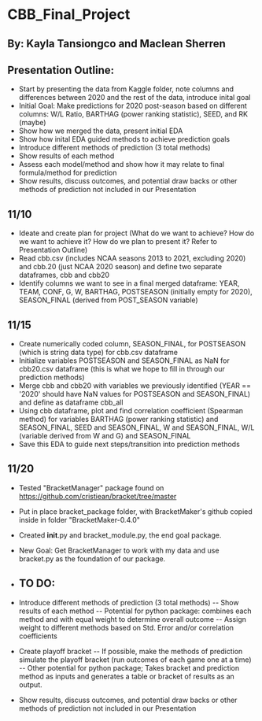 # CBB_Final_Project
## By: Kayla Tansiongco and Maclean Sherren

## Presentation Outline:
- Start by presenting the data from Kaggle folder, note columns and differences between 2020 and the rest of the data, introduce inital goal
- Initial Goal: Make predictions for 2020 post-season based on different columns: W/L Ratio, BARTHAG (power ranking statistic), SEED, and RK (maybe)
- Show how we merged the data, present initial EDA
- Show how inital EDA guided methods to achieve prediction goals
- Introduce different methods of prediction (3 total methods)
- Show results of each method
- Assess each model/method and show how it may relate to final formula/method for prediction
- Show results, discuss outcomes, and potential draw backs or other methods of prediction not included in our Presentation

## 11/10
- Ideate and create plan for project (What do we want to achieve? How do we want to achieve it? How do we plan to present it? Refer to Presentation Outline)
- Read cbb.csv (includes NCAA seasons 2013 to 2021, excluding 2020) and cbb.20 (just NCAA 2020 season) and define two separate dataframes, cbb and cbb20
- Identify columns we want to see in a final merged dataframe: YEAR, TEAM, CONF, G, W, BARTHAG, POSTSEASON (initially empty for 2020), SEASON_FINAL (derived from POST_SEASON variable)

## 11/15
- Create numerically coded column, SEASON_FINAL, for POSTSEASON (which is string data type) for cbb.csv dataframe
- Initialize variables POSTSEASON and SEASON_FINAL as NaN for cbb20.csv dataframe (this is what we hope to fill in through our prediction methods)
- Merge cbb and cbb20 with variables we previously identified (YEAR == '2020' should have NaN values for POSTSEASON and SEASON_FINAL) and define as dataframe cbb_all
- Using cbb dataframe, plot and find correlation coefficient (Spearman method) for variables BARTHAG (power ranking statistic) and SEASON_FINAL, SEED and SEASON_FINAL, W and SEASON_FINAL, W/L (variable derived from W and G) and SEASON_FINAL
- Save this EDA to guide next steps/transition into prediction methods

## 11/20
- Tested "BracketManager" package found on https://github.com/cristiean/bracket/tree/master
- Put in place bracket_package folder, with BracketMaker's github copied inside in folder "BracketMaker-0.4.0"
- Created __init__.py and bracket_module.py, the end goal package.
- New Goal: Get BracketManager to work with my data and use bracket.py as the foundation of our package.

- ## TO DO:
- Introduce different methods of prediction (3 total methods)
-- Show results of each method
-- Potential for python package: combines each method and with equal weight to determine overall outcome
-- Assign weight to different methods based on Std. Error and/or correlation coefficients
- Create playoff bracket
-- If possible, make the methods of prediction simulate the playoff bracket (run outcomes of each game one at a time)
-- Other potential for python package; Takes bracket and prediction method as inputs and generates a table or bracket of results as an output.
- Show results, discuss outcomes, and potential draw backs or other methods of prediction not included in our Presentation
